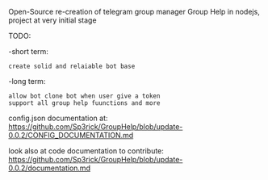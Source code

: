 Open-Source re-creation of telegram group manager Group Help in nodejs, project at very initial stage

TODO:

-short term:
    
    create solid and relaiable bot base


-long  term:

    allow bot clone bot when user give a token
    support all group help fuunctions and more



config.json documentation at: https://github.com/Sp3rick/GroupHelp/blob/update-0.0.2/CONFIG_DOCUMENTATION.md

look also at code documentation to contribute: https://github.com/Sp3rick/GroupHelp/blob/update-0.0.2/documentation.md
